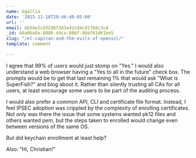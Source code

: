 ```yaml
---
name: bgallia
date: '2015-11-10T20:46:40-05:00'
url: ''
email: 6b54e2cd32dbf343e42cd4cd1768c3cd
_id: 66a0ba9a-8886-4dca-886f-0bbf61d61be5
slug: "/el-capitan-and-the-evils-of-openssl/"
template: comment

---
```


I agree that 99% of users would just stomp on "Yes." I would also understand a
web browser having a "Yes to all in the future" check box. The prompts would
be to get that last remaining 1% that would ask "What is SuperFish?" and blog
about it. Rather than silently trusting all CAs for all users, at least
encourage some users to be part of the auditing process.

I would also prefer a common API, CLI and certificate file format. Instead, I
feel IPSEC adoption was crippled by the complexity of enrolling certificates.
Not only was there the issue that some systems wanted pk12 files and others
wanted pem, but the steps taken to enrolled would change even between versions
of the same OS.

But did keychain enrollment at least help?

Also: "Hi, Christian!"
